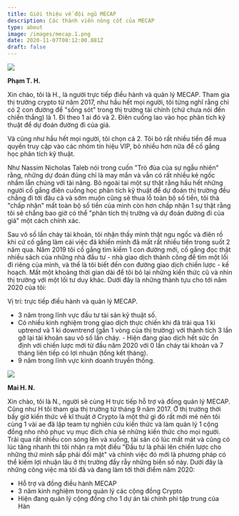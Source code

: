 ```yaml
---
title: Giới thiệu về đội ngũ MECAP
description: Các thành viên nòng cốt của MECAP
type: about
image: /images/mecap.1.png
date: 2020-11-07T08:12:00.881Z
draft: false
---
```

![](/images/photo_2020-11-07_15-54-44.jpg)

**Phạm T. H.**

Xin chào, tôi là H., là người trực tiếp điều hành và quản lý MECAP. Tham gia thị trường crypto từ năm 2017, như hầu hết mọi người, tôi từng nghĩ rằng chỉ có 2 con đường để "sống sót" trong thị trường tài chính (chứ chưa nói đến chiến thắng) là 1. Đi theo 1 ai đó và 2. Điên cuồng lao vào học phân tích kỹ thuật để dự đoán đường đi của giá.

Và cũng như hầu hết mọi người, tôi chọn cả 2. Tôi bỏ rất nhiều tiền để mua quyền truy cập vào các nhóm tín hiệu VIP, bỏ nhiều hơn nữa để cố gắng học phân tích kỹ thuật. 

Như Nassim Nicholas Taleb nói trong cuốn "Trò đùa của sự ngẫu nhiên" rằng, những dự đoán đúng chỉ là may mắn và vẫn có rất nhiều kẻ ngốc nhầm lẫn chúng với tài năng. Bỏ ngoài tai một sự thật rằng hầu hết những người cố gắng điên cuồng học phân tích kỹ thuật để dự đoán thị trường đều chẳng đi tới đâu cả và sớm muộn cũng sẽ thua lỗ toàn bộ số tiền, tôi thà "chấp nhận" mất toàn bộ số tiền của mình còn hơn chấp nhận 1 sự thật rằng tôi sẽ chẳng bao giờ có thể "phân tích thị trường và dự đoán đường đi của giá" một cách chính xác.

Sau vô số lần cháy tài khoản, tôi nhận thấy mình thật ngu ngốc và điên rồ khi cứ cố gắng làm cái việc đã khiến mình đã mất rất nhiều tiền trong suốt 2 năm qua. Năm 2019 tôi cố gắng tìm kiếm 1 con đường mới, cố gắng đọc thật nhiều sách của những nhà đầu tư - nhà giao dịch thành công để tìm một lối đi riêng của mình, và thế là tôi biết đến con đường giao dịch chiến lược - kế hoạch. Mất một khoảng thời gian dài để tôi bỏ lại những kiến thức cũ và nhìn thị trường với một lối tư duy khác. Dưới đây là những thành tựu cho tới năm 2020 của tôi:

Vị trí: trực tiếp điều hành và quản lý MECAP.

* 3 năm trong lĩnh vực đầu tư tài sản kỹ thuật số.
* Có nhiều kinh nghiệm trong giao dịch thực chiến khi đã trải qua 1 kì uptrend và 1 kì downtrend (gần 1 vòng của thị trường) với thành tích 3 lần gỡ lại tài khoản sau vô số lần cháy. - Hiện đang giao dịch hết sức ổn định với chiến lược mới từ đầu năm 2020 với 0 lần cháy tài khoản và 7 tháng liên tiếp có lợi nhuận (tổng kết tháng).
* 9 năm trong lĩnh vực kinh doanh truyền thống.

![](/images/untitled-1.png)

**Mai H. N.**

Xin chào, tôi là N., người sẽ cùng H trực tiếp hỗ trợ và đồng quản lý MECAP. Cũng như H tôi tham gia thị trường từ tháng 9 năm 2017. Ở thị trường thời bấy giờ kiến thức về kĩ thuật ở Crypto là một thứ gì đó rất mới mẻ nên tôi cùng 1 vài ae đã lập team tự nghiên cứu kiến thức và làm quản lý 1 cộng đồng nho nhỏ phục vụ mục đích chia sẻ những kiến thức cho mọi người.   Trải qua rất nhiều con sóng lên và xuống, tài sản có lúc mất mát và cũng có lúc tăng nhanh thì tôi nhận ra một điều "Đầu tư là phải lên chiến lược cho những thứ mình sắp phải đối mặt" và chính việc đó mới là phương pháp có thể kiếm lợi nhuận  lâu ở thị trường đầy rẫy những biến số này. Dưới đây là những công việc mà tôi đã và đang làm tới thời điểm năm 2020:

* Hỗ trợ và đồng điều hành MECAP
* 3 năm kinh nghiệm trong  quản lý các cộng đồng Crypto
* Hiện đang quản lý cộng đồng cho 1 dự án tài chính phi tập trung của Hàn